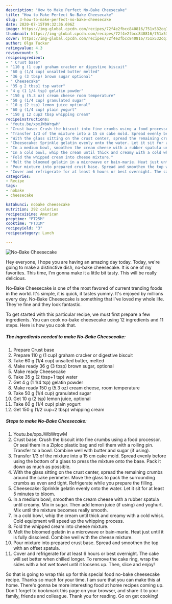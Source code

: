 ```yaml
---
description: "How to Make Perfect No-Bake Cheesecake"
title: "How to Make Perfect No-Bake Cheesecake"
slug: 3-how-to-make-perfect-no-bake-cheesecake
date: 2020-07-15T09:32:36.696Z
image: https://img-global.cpcdn.com/recipes/72f4e2fbcc840816/751x532cq70/no-bake-cheesecake-recipe-main-photo.jpg
thumbnail: https://img-global.cpcdn.com/recipes/72f4e2fbcc840816/751x532cq70/no-bake-cheesecake-recipe-main-photo.jpg
cover: https://img-global.cpcdn.com/recipes/72f4e2fbcc840816/751x532cq70/no-bake-cheesecake-recipe-main-photo.jpg
author: Olga Tucker
ratingvalue: 4.3
reviewcount: 5
recipeingredient:
- " Crust base"
- "110 g (1 cup) graham cracker or digestive biscuit"
- "60 g (1/4 cup) unsalted butter melted"
- "36 g (3 tbsp) brown sugar optional"
- " Cheesecake"
- "35 g 2 tbsp1 tsp water"
- "4 g (1 1/4 tsp) gelatin powder"
- "150 g (5.3 oz) cream cheese room temperature"
- "50 g (1/4 cup) granulated sugar"
- "10 g (2 tsp) lemon juice optional"
- "60 g (1/4 cup) plain yogurt"
- "150 g 12 cup2 tbsp whipping cream"
recipeinstructions:
- "Youtu.be/xpxJWbWrqwM"
- "Crust base: Crush the biscuit into fine crumbs using a food processor. Or seal them in a Ziploc plastic bag and roll them with a rolling pin. Transfer to a bowl. Combine well with butter and sugar (if using)."
- "Transfer 1/3 of the mixture into a 15 cm cake mold. Spread evenly before using the bottom of a glass to press the mixture onto the base. Pack it down as much as possible."
- "With the glass sitting on the crust center, spread the remaining crumbs around the cake perimeter. Move the glass to pack the surrounding crumbs as even and tight. Refrigerate while you prepare the filling."
- "Cheesecake: Sprinkle gelatin evenly onto the water. Let it sit for at least 5 minutes to bloom."
- "In a medium bowl, smoothen the cream cheese with a rubber spatula until creamy. Mix in sugar. Then add lemon juice (if using) and yoghurt. Mix until the mixture becomes really smooth."
- "In a cold bowl, whip the cream until thick and creamy with a cold whisk. Cold equipment will speed up the whipping process."
- "Fold the whipped cream into cheese mixture."
- "Melt the bloomed gelatin in a microwave or bain-marie. Heat just until it is fully dissolved. Combine well with the cheese mixture."
- "Pour mixture into prepared crust base. Spread and smoothen the top with an offset spatula."
- "Cover and refrigerate for at least 6 hours or best overnight. The cake will set better when chilled longer. To remove the cake ring, wrap the sides with a hot wet towel until it loosens up. Then, slice and enjoy!"
categories:
- Recipe
tags:
- nobake
- cheesecake

katakunci: nobake cheesecake 
nutrition: 292 calories
recipecuisine: American
preptime: "PT25M"
cooktime: "PT31M"
recipeyield: "3"
recipecategory: Lunch

---
```



![No-Bake Cheesecake](https://img-global.cpcdn.com/recipes/72f4e2fbcc840816/751x532cq70/no-bake-cheesecake-recipe-main-photo.jpg)

Hey everyone, I hope you are having an amazing day today. Today, we're going to make a distinctive dish, no-bake cheesecake. It is one of my favorites. This time, I'm gonna make it a little bit tasty. This will be really delicious.



No-Bake Cheesecake is one of the most favored of current trending foods in the world. It's simple, it is quick, it tastes yummy. It's enjoyed by millions every day. No-Bake Cheesecake is something that I've loved my whole life. They're fine and they look fantastic.


To get started with this particular recipe, we must first prepare a few ingredients. You can cook no-bake cheesecake using 12 ingredients and 11 steps. Here is how you cook that.

<!--inarticleads1-->

##### The ingredients needed to make No-Bake Cheesecake:

1. Prepare  Crust base
1. Prepare 110 g (1 cup) graham cracker or digestive biscuit
1. Take 60 g (1/4 cup) unsalted butter, melted
1. Make ready 36 g (3 tbsp) brown sugar, optional
1. Make ready  Cheesecake
1. Take 35 g (2 tbsp+1 tsp) water
1. Get 4 g (1 1/4 tsp) gelatin powder
1. Make ready 150 g (5.3 oz) cream cheese, room temperature
1. Take 50 g (1/4 cup) granulated sugar
1. Get 10 g (2 tsp) lemon juice, optional
1. Take 60 g (1/4 cup) plain yogurt
1. Get 150 g (1/2 cup+2 tbsp) whipping cream




<!--inarticleads2-->

##### Steps to make No-Bake Cheesecake:

1. Youtu.be/xpxJWbWrqwM
1. Crust base: Crush the biscuit into fine crumbs using a food processor. Or seal them in a Ziploc plastic bag and roll them with a rolling pin. Transfer to a bowl. Combine well with butter and sugar (if using).
1. Transfer 1/3 of the mixture into a 15 cm cake mold. Spread evenly before using the bottom of a glass to press the mixture onto the base. Pack it down as much as possible.
1. With the glass sitting on the crust center, spread the remaining crumbs around the cake perimeter. Move the glass to pack the surrounding crumbs as even and tight. Refrigerate while you prepare the filling.
1. Cheesecake: Sprinkle gelatin evenly onto the water. Let it sit for at least 5 minutes to bloom.
1. In a medium bowl, smoothen the cream cheese with a rubber spatula until creamy. Mix in sugar. Then add lemon juice (if using) and yoghurt. Mix until the mixture becomes really smooth.
1. In a cold bowl, whip the cream until thick and creamy with a cold whisk. Cold equipment will speed up the whipping process.
1. Fold the whipped cream into cheese mixture.
1. Melt the bloomed gelatin in a microwave or bain-marie. Heat just until it is fully dissolved. Combine well with the cheese mixture.
1. Pour mixture into prepared crust base. Spread and smoothen the top with an offset spatula.
1. Cover and refrigerate for at least 6 hours or best overnight. The cake will set better when chilled longer. To remove the cake ring, wrap the sides with a hot wet towel until it loosens up. Then, slice and enjoy!




So that is going to wrap this up for this special food no-bake cheesecake recipe. Thanks so much for your time. I am sure that you can make this at home. There's gonna be more interesting food at home recipes coming up. Don't forget to bookmark this page on your browser, and share it to your family, friends and colleague. Thank you for reading. Go on get cooking!
